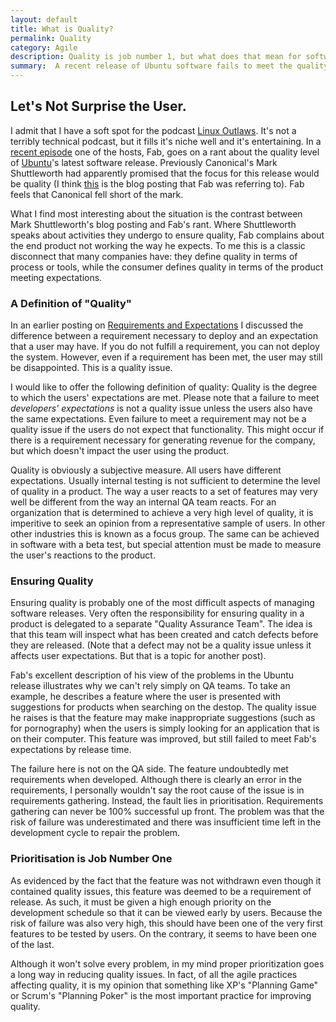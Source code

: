 ```yaml
---
layout: default
title: What is Quality?
permalink: Quality
category: Agile
description: Quality is job number 1, but what does that mean for software?
summary:  A recent release of Ubuntu software fails to meet the quality expectations of a popular podcast host. This brings up the question. What does quality really mean for software?  What can organizations do to reduce quality issues on release?
---
```

## Let's Not Surprise the User.

I admit that I have a soft spot for the podcast 
[Linux Outlaws](http://sixgun.org/linuxoutlaws/).  It's not a terribly
technical podcast, but it fills it's niche well and it's entertaining.
In a [recent episode](http://sixgun.org/linuxoutlaws-280/) one of
the hosts, Fab, goes on a rant about the quality level of
[Ubuntu](http://www.ubuntu.com/)'s latest software release.
Previously Canonical's Mark Shuttleworth had apparently promised that
the focus for this release would be quality (I think
[this](http://www.markshuttleworth.com/archives/1121) is the
blog posting that Fab was referring to).  Fab feels that
Canonical fell short of the mark.

What I find most interesting about the situation is the contrast
between Mark Shuttleworth's blog posting and Fab's rant.  Where
Shuttleworth speaks about activities they undergo to ensure
quality, Fab complains about the end product not working the
way he expects.  To me this is a classic disconnect that many
companies have: they define quality in terms of process or tools,
while the consumer defines quality in terms of the product meeting
expectations.

### A Definition of "Quality"

In an earlier posting on 
[Requirements and Expectations](..\RequirementsAndExpectations)
I discussed the difference between a requirement necessary to deploy
and an expectation that a user may have.  If you do not fulfill
a requirement, you can not deploy the system.  However, even if
a requirement has been met, the user may still be disappointed.
This is a quality issue.

I would like to offer the following definition of quality:  Quality
is the degree to which the users' expectations are met.  Please note that
a failure to meet *developers' expectations* is not a quality issue
unless the users also have the same expectations.  Even failure
to meet a requirement may not be a quality issue if the users do
not expect that functionality.  This might occur if there is
a requirement necessary for generating revenue for the company, but
which doesn't impact the user using the product.

Quality is obviously a subjective measure.  All users have different
expectations.  Usually internal testing is not sufficient to determine
the level of quality in a product.  The way a user reacts to a set
of features may very well be different from the way an internal
QA team reacts.  For an organization that is determined to achieve
a very high level of quality, it is imperitive to seek an opinion
from a representative sample of users.  In other other industries
this is known as a focus group.  The same can be achieved in software
with a beta test, but special attention must be made to measure
the user's reactions to the product.

### Ensuring Quality

Ensuring quality is probably one of the most difficult aspects of
managing software releases.  Very often the responsibility for
ensuring quality in a product is delegated to a separate "Quality
Assurance Team".  The idea is that this team will inspect what
has been created and catch defects before they are released.
(Note that a defect may not be a quality issue unless it affects
user expectations.  But that is a topic for another post).

Fab's excellent description of his view of the problems in
the Ubuntu release illustrates why we can't rely simply on QA
teams.  To take an example, he describes a feature where
the user is presented with suggestions for products when searching
on the destop.  The quality issue he raises is that the feature
may make inappropriate suggestions (such as for pornography)
when the users is simply looking for an application that is on
their computer.  This feature was improved, but still failed
to meet Fab's expectations by release time.

The failure here is not on the QA side.  The feature undoubtedly 
met requirements when developed.  Although there is clearly
an error in the requirements, I personally wouldn't say the
root cause of the issue is in requirements gathering.  Instead,
the fault lies in prioritisation.  Requirements gathering
can never be 100% successful up front.  The problem was that
the risk of failure was underestimated and there was insufficient
time left in the development cycle to repair the problem.

### Prioritisation is Job Number One

As evidenced by the fact that the feature was not withdrawn even
though it contained quality issues, this feature was deemed to be
a requirement of release.  As such, it must be given a high enough
priority on the development schedule so that it can be viewed
early by users.  Because the risk of failure was also very high,
this should have been one of the very first features to be tested
by users.  On the contrary, it seems to have been one of the last.

Although it won't solve every problem, in my mind proper prioritization
goes a long way in reducing quality issues.  In fact, of all the
agile practices affecting quality, it is my opinion that something like
XP's "Planning Game" or Scrum's "Planning Poker" is the most important
practice for improving quality.

